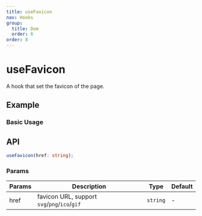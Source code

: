 ```yaml
---
title: useFavicon
nav: Hooks
group:
  title: Dom
  order: 6
order: 8
---
```


# useFavicon

A hook that set the favicon of the page.

## Example

### Basic Usage

<code src="./demo/demo1.tsx"></code>

## API

```typescript
useFavicon(href: string);
```

### Params

| Params | Description                                  | Type     | Default |
| ------ | -------------------------------------------- | -------- | ------- |
| href   | favicon URL, support `svg`/`png`/`ico`/`gif` | `string` | -       |
